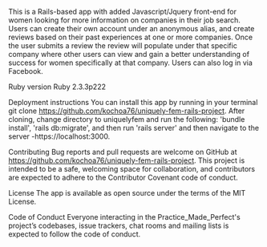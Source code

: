 
This is a Rails-based app with added Javascript/Jquery front-end for women looking for more information on companies in their job search. Users can create their own account under an anonymous alias, and create reviews based on their past experiences at one or more companies. Once the user submits a review the review will populate under that specific company where other users can view and gain a better understanding of success for women specifically at that company. Users can also log in via Facebook.

Ruby version Ruby 2.3.3p222

Deployment instructions You can install this app by running in your terminal git clone https://github.com/kochoa76/uniquely-fem-rails-project.  After cloning, change directory to uniquelyfem and run the following: 'bundle install', 'rails db:migrate', and then run 'rails server' and then navigate to the server -https://localhost:3000.

Contributing Bug reports and pull requests are welcome on GitHub at https://github.com/kochoa76/uniquely-fem-rails-project. This project is intended to be a safe, welcoming space for collaboration, and contributors are expected to adhere to the Contributor Covenant code of conduct.

License The app is available as open source under the terms of the MIT License.

Code of Conduct Everyone interacting in the Practice_Made_Perfect's project’s codebases, issue trackers, chat rooms and mailing lists is expected to follow the code of conduct.

